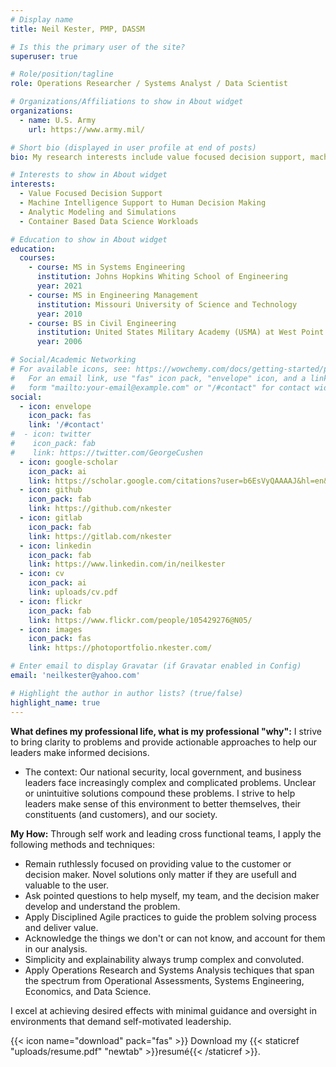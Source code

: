 ```yaml
---
# Display name
title: Neil Kester, PMP, DASSM

# Is this the primary user of the site?
superuser: true

# Role/position/tagline
role: Operations Researcher / Systems Analyst / Data Scientist

# Organizations/Affiliations to show in About widget
organizations:
  - name: U.S. Army
    url: https://www.army.mil/

# Short bio (displayed in user profile at end of posts)
bio: My research interests include value focused decision support, machine intelligence to human decision making, and analytic modeling and simulation..

# Interests to show in About widget
interests:
  - Value Focused Decision Support
  - Machine Intelligence Support to Human Decision Making
  - Analytic Modeling and Simulations
  - Container Based Data Science Workloads

# Education to show in About widget
education:
  courses:
    - course: MS in Systems Engineering
      institution: Johns Hopkins Whiting School of Engineering
      year: 2021
    - course: MS in Engineering Management
      institution: Missouri University of Science and Technology
      year: 2010
    - course: BS in Civil Engineering
      institution: United States Military Academy (USMA) at West Point
      year: 2006

# Social/Academic Networking
# For available icons, see: https://wowchemy.com/docs/getting-started/page-builder/#icons
#   For an email link, use "fas" icon pack, "envelope" icon, and a link in the
#   form "mailto:your-email@example.com" or "/#contact" for contact widget.
social:
  - icon: envelope
    icon_pack: fas
    link: '/#contact'
#  - icon: twitter
#    icon_pack: fab
#    link: https://twitter.com/GeorgeCushen
  - icon: google-scholar
    icon_pack: ai
    link: https://scholar.google.com/citations?user=b6EsVyQAAAAJ&hl=en&oi=ao
  - icon: github
    icon_pack: fab
    link: https://github.com/nkester
  - icon: gitlab
    icon_pack: fab
    link: https://gitlab.com/nkester
  - icon: linkedin
    icon_pack: fab
    link: https://www.linkedin.com/in/neilkester
  - icon: cv
    icon_pack: ai
    link: uploads/cv.pdf
  - icon: flickr
    icon_pack: fab
    link: https://www.flickr.com/people/105429276@N05/    
  - icon: images
    icon_pack: fas
    link: https://photoportfolio.nkester.com/

# Enter email to display Gravatar (if Gravatar enabled in Config)
email: 'neilkester@yahoo.com'

# Highlight the author in author lists? (true/false)
highlight_name: true
---
```


**What defines my professional life, what is my professional "why":** I strive to bring clarity to problems and provide actionable approaches to help our leaders make informed decisions. 
  - The context: Our national security, local government, and business leaders face increasingly complex and complicated problems. Unclear or unintuitive solutions compound these problems. I strive to help leaders make sense of this environment to better themselves, their constituents (and customers), and our society.
  
**My How:** Through self work and leading cross functional teams, I apply the following methods and techniques:  
  - Remain ruthlessly focused on providing value to the customer or decision maker. Novel solutions only matter if they are usefull and valuable to the user.  
  - Ask pointed questions to help myself, my team, and the decision maker develop and understand the problem.
  - Apply Disciplined Agile practices to guide the problem solving process and deliver value.
  - Acknowledge the things we don't or can not know, and account for them in our analysis.  
  - Simplicity and explainability always trump complex and convoluted. 
  - Apply Operations Research and Systems Analysis techiques that span the spectrum from Operational Assessments, Systems Engineering, Economics, and Data Science.
  

I excel at achieving desired effects with minimal guidance and oversight in environments that demand self-motivated leadership.

{{< icon name="download" pack="fas" >}} Download my {{< staticref "uploads/resume.pdf" "newtab" >}}resumé{{< /staticref >}}.
